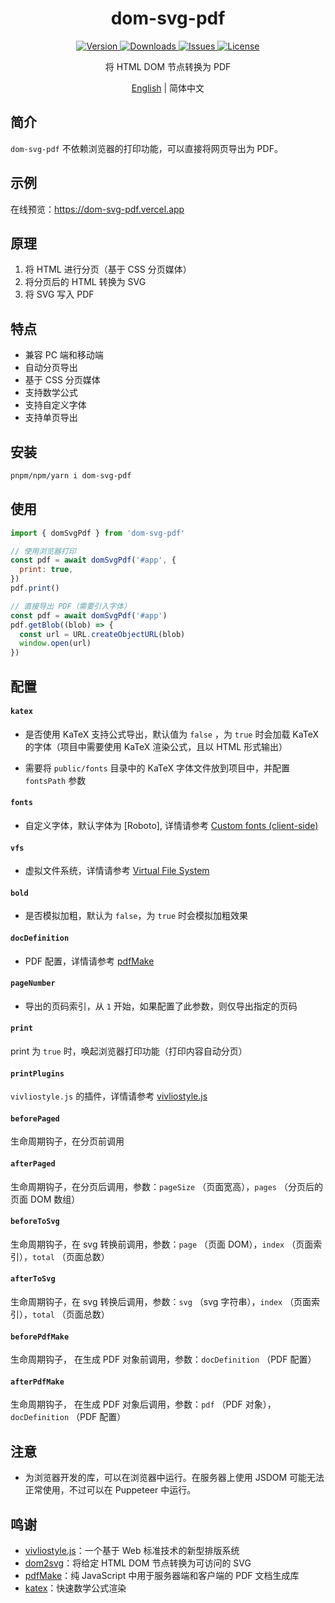 <h1 align="center">dom-svg-pdf</h1>

<p align="center">
  <a href="https://www.npmjs.com/package/dom-svg-pdf">
    <img src="https://img.shields.io/npm/v/dom-svg-pdf.svg" alt="Version">
  </a>
  <a href="https://www.npmjs.com/package/dom-svg-pdf">
    <img src="https://img.shields.io/npm/dm/dom-svg-pdf" alt="Downloads">
  </a>
  <a href="https://github.com/xiashui1994/dom-svg-pdf/issues">
    <img src="https://img.shields.io/github/issues/xiashui1994/dom-svg-pdf" alt="Issues">
  </a>
  <a href="https://github.com/xiashui1994/dom-svg-pdf/blob/main/LICENSE">
    <img src="https://img.shields.io/npm/l/dom-svg-pdf.svg" alt="License">
  </a>
</p>

<p align="center">将 HTML DOM 节点转换为 PDF</p>

<p align="center"><a href="README.md">English</a> | 简体中文</p>

## 简介

`dom-svg-pdf` 不依赖浏览器的打印功能，可以直接将网页导出为 PDF。

## 示例

在线预览：https://dom-svg-pdf.vercel.app

## 原理

1. 将 HTML 进行分页（基于 CSS 分页媒体）
2. 将分页后的 HTML 转换为 SVG
3. 将 SVG 写入 PDF

## 特点

- 兼容 PC 端和移动端
- 自动分页导出
- 基于 CSS 分页媒体
- 支持数学公式
- 支持自定义字体
- 支持单页导出

## 安装

```sh
pnpm/npm/yarn i dom-svg-pdf
```

## 使用

```js
import { domSvgPdf } from 'dom-svg-pdf'

// 使用浏览器打印
const pdf = await domSvgPdf('#app', {
  print: true,
})
pdf.print()

// 直接导出 PDF（需要引入字体）
const pdf = await domSvgPdf('#app')
pdf.getBlob((blob) => {
  const url = URL.createObjectURL(blob)
  window.open(url)
})
```

## 配置

#### `katex`

- 是否使用 KaTeX 支持公式导出，默认值为 `false` ，为 `true` 时会加载 KaTeX 的字体（项目中需要使用 KaTeX 渲染公式，且以 HTML 形式输出）

- 需要将 `public/fonts` 目录中的 KaTeX 字体文件放到项目中，并配置 `fontsPath` 参数

#### `fonts`

- 自定义字体，默认字体为 [Roboto], 详情请参考 [Custom fonts (client-side)](https://pdfmake.github.io/docs/0.1/fonts/custom-fonts-client-side/)

#### `vfs`

- 虚拟文件系统，详情请参考 [Virtual File System](https://pdfmake.github.io/docs/0.1/fonts/custom-fonts-client-side/vfs/)

#### `bold`

- 是否模拟加粗，默认为 `false`，为 `true` 时会模拟加粗效果

#### `docDefinition`

- PDF 配置，详情请参考 [pdfMake](https://pdfmake.github.io/docs/0.1/document-definition-object/)

#### `pageNumber`

- 导出的页码索引，从 `1` 开始，如果配置了此参数，则仅导出指定的页码

#### `print`

print 为 `true` 时，唤起浏览器打印功能（打印内容自动分页）

#### `printPlugins`

`vivliostyle.js` 的插件，详情请参考 [vivliostyle.js](https://docs.vivliostyle.org/#/api#plugin)

#### `beforePaged`

生命周期钩子，在分页前调用

#### `afterPaged`

生命周期钩子，在分页后调用，参数：`pageSize` （页面宽高），`pages` （分页后的页面 DOM 数组）

#### `beforeToSvg`

生命周期钩子，在 svg 转换前调用，参数：`page` （页面 DOM），`index` （页面索引），`total` （页面总数）

#### `afterToSvg`

生命周期钩子，在 svg 转换后调用，参数：`svg` （svg 字符串），`index` （页面索引），`total` （页面总数）

#### `beforePdfMake`

生命周期钩子， 在生成 PDF 对象前调用，参数：`docDefinition` （PDF 配置）

#### `afterPdfMake`

生命周期钩子， 在生成 PDF 对象后调用，参数：`pdf` （PDF 对象），`docDefinition` （PDF 配置）

## 注意

- 为浏览器开发的库，可以在浏览器中运行。在服务器上使用 JSDOM 可能无法正常使用，不过可以在 Puppeteer 中运行。

## 鸣谢

- [vivliostyle.js](https://github.com/vivliostyle/vivliostyle.js)：一个基于 Web 标准技术的新型排版系统
- [dom2svg](https://github.com/xiashui1994/dom2svg)：将给定 HTML DOM 节点转换为可访问的 SVG
- [pdfMake](https://github.com/bpampuch/pdfmake)：纯 JavaScript 中用于服务器端和客户端的 PDF 文档生成库
- [katex](https://github.com/KaTeX/KaTeX)：快速数学公式渲染
